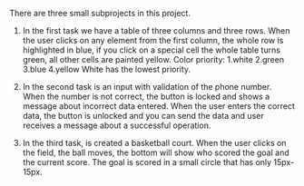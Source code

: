 There are three small subprojects in this project.
1) In the first task we have a table of three columns and three rows. When the user clicks on any element from the first column, the whole row is highlighted in blue, if you click on a special cell the whole table turns green, all other cells are painted yellow.
Color priority:
1.white
2.green
3.blue
4.yellow
White has the lowest priority.

2) In the second task is an input with validation of the phone number. When the number is not correct, the button is locked and shows a message about incorrect data entered. When the user enters the correct data, the button is unlocked and you can send the data and user receives a message about a successful operation.

3) In the third task, is created a basketball court. When the user clicks on the field, the ball moves, the bottom will show who scored the goal and the current score. The goal is scored in a small circle that has only 15px-15px.   
